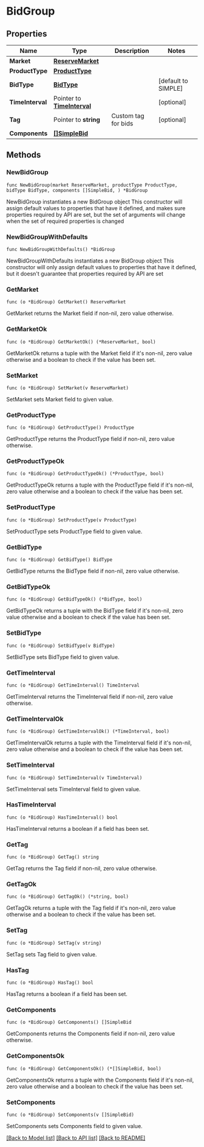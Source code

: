 # BidGroup

## Properties

Name | Type | Description | Notes
------------ | ------------- | ------------- | -------------
**Market** | [**ReserveMarket**](ReserveMarket.md) |  | 
**ProductType** | [**ProductType**](ProductType.md) |  | 
**BidType** | [**BidType**](BidType.md) |  | [default to SIMPLE]
**TimeInterval** | Pointer to [**TimeInterval**](TimeInterval.md) |  | [optional] 
**Tag** | Pointer to **string** | Custom tag for bids | [optional] 
**Components** | [**[]SimpleBid**](SimpleBid.md) |  | 

## Methods

### NewBidGroup

`func NewBidGroup(market ReserveMarket, productType ProductType, bidType BidType, components []SimpleBid, ) *BidGroup`

NewBidGroup instantiates a new BidGroup object
This constructor will assign default values to properties that have it defined,
and makes sure properties required by API are set, but the set of arguments
will change when the set of required properties is changed

### NewBidGroupWithDefaults

`func NewBidGroupWithDefaults() *BidGroup`

NewBidGroupWithDefaults instantiates a new BidGroup object
This constructor will only assign default values to properties that have it defined,
but it doesn't guarantee that properties required by API are set

### GetMarket

`func (o *BidGroup) GetMarket() ReserveMarket`

GetMarket returns the Market field if non-nil, zero value otherwise.

### GetMarketOk

`func (o *BidGroup) GetMarketOk() (*ReserveMarket, bool)`

GetMarketOk returns a tuple with the Market field if it's non-nil, zero value otherwise
and a boolean to check if the value has been set.

### SetMarket

`func (o *BidGroup) SetMarket(v ReserveMarket)`

SetMarket sets Market field to given value.


### GetProductType

`func (o *BidGroup) GetProductType() ProductType`

GetProductType returns the ProductType field if non-nil, zero value otherwise.

### GetProductTypeOk

`func (o *BidGroup) GetProductTypeOk() (*ProductType, bool)`

GetProductTypeOk returns a tuple with the ProductType field if it's non-nil, zero value otherwise
and a boolean to check if the value has been set.

### SetProductType

`func (o *BidGroup) SetProductType(v ProductType)`

SetProductType sets ProductType field to given value.


### GetBidType

`func (o *BidGroup) GetBidType() BidType`

GetBidType returns the BidType field if non-nil, zero value otherwise.

### GetBidTypeOk

`func (o *BidGroup) GetBidTypeOk() (*BidType, bool)`

GetBidTypeOk returns a tuple with the BidType field if it's non-nil, zero value otherwise
and a boolean to check if the value has been set.

### SetBidType

`func (o *BidGroup) SetBidType(v BidType)`

SetBidType sets BidType field to given value.


### GetTimeInterval

`func (o *BidGroup) GetTimeInterval() TimeInterval`

GetTimeInterval returns the TimeInterval field if non-nil, zero value otherwise.

### GetTimeIntervalOk

`func (o *BidGroup) GetTimeIntervalOk() (*TimeInterval, bool)`

GetTimeIntervalOk returns a tuple with the TimeInterval field if it's non-nil, zero value otherwise
and a boolean to check if the value has been set.

### SetTimeInterval

`func (o *BidGroup) SetTimeInterval(v TimeInterval)`

SetTimeInterval sets TimeInterval field to given value.

### HasTimeInterval

`func (o *BidGroup) HasTimeInterval() bool`

HasTimeInterval returns a boolean if a field has been set.

### GetTag

`func (o *BidGroup) GetTag() string`

GetTag returns the Tag field if non-nil, zero value otherwise.

### GetTagOk

`func (o *BidGroup) GetTagOk() (*string, bool)`

GetTagOk returns a tuple with the Tag field if it's non-nil, zero value otherwise
and a boolean to check if the value has been set.

### SetTag

`func (o *BidGroup) SetTag(v string)`

SetTag sets Tag field to given value.

### HasTag

`func (o *BidGroup) HasTag() bool`

HasTag returns a boolean if a field has been set.

### GetComponents

`func (o *BidGroup) GetComponents() []SimpleBid`

GetComponents returns the Components field if non-nil, zero value otherwise.

### GetComponentsOk

`func (o *BidGroup) GetComponentsOk() (*[]SimpleBid, bool)`

GetComponentsOk returns a tuple with the Components field if it's non-nil, zero value otherwise
and a boolean to check if the value has been set.

### SetComponents

`func (o *BidGroup) SetComponents(v []SimpleBid)`

SetComponents sets Components field to given value.



[[Back to Model list]](../README.md#documentation-for-models) [[Back to API list]](../README.md#documentation-for-api-endpoints) [[Back to README]](../README.md)


